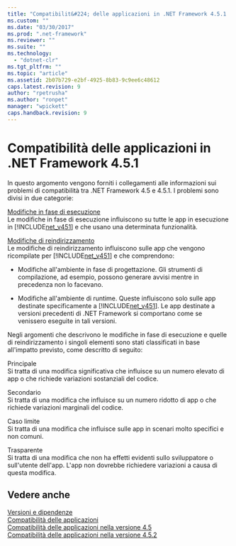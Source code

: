 ```yaml
---
title: "Compatibilit&#224; delle applicazioni in .NET Framework 4.5.1 | Microsoft Docs"
ms.custom: ""
ms.date: "03/30/2017"
ms.prod: ".net-framework"
ms.reviewer: ""
ms.suite: ""
ms.technology: 
  - "dotnet-clr"
ms.tgt_pltfrm: ""
ms.topic: "article"
ms.assetid: 2b07b729-e2bf-4925-8b83-9c9ee6c48612
caps.latest.revision: 9
author: "rpetrusha"
ms.author: "ronpet"
manager: "wpickett"
caps.handback.revision: 9
---
```

# Compatibilit&#224; delle applicazioni in .NET Framework 4.5.1
In questo argomento vengono forniti i collegamenti alle informazioni sui problemi di compatibilità tra .NET Framework 4.5 e 4.5.1.  I problemi sono divisi in due categorie:  
  
 [Modifiche in fase di esecuzione](../../../docs/framework/migration-guide/runtime-changes-in-the-net-framework-4-5-1.md)  
 Le modifiche in fase di esecuzione influiscono su tutte le app in esecuzione in [!INCLUDE[net_v451](../../../includes/net-v451-md.md)] e che usano una determinata funzionalità.  
  
 [Modifiche di reindirizzamento](../../../docs/framework/migration-guide/retargeting-changes-in-the-net-framework-4-5-1.md)  
 Le modifiche di reindirizzamento influiscono sulle app che vengono ricompilate per [!INCLUDE[net_v451](../../../includes/net-v451-md.md)] e che comprendono:  
  
-   Modifiche all'ambiente in fase di progettazione.  Gli strumenti di compilazione, ad esempio, possono generare avvisi mentre in precedenza non lo facevano.  
  
-   Modifiche all'ambiente di runtime.  Queste influiscono solo sulle app destinate specificamente a [!INCLUDE[net_v451](../../../includes/net-v451-md.md)].  Le app destinate a versioni precedenti di .NET Framework si comportano come se venissero eseguite in tali versioni.  
  
 Negli argomenti che descrivono le modifiche in fase di esecuzione e quelle di reindirizzamento i singoli elementi sono stati classificati in base all'impatto previsto, come descritto di seguito:  
  
 Principale  
 Si tratta di una modifica significativa che influisce su un numero elevato di app o che richiede variazioni sostanziali del codice.  
  
 Secondario  
 Si tratta di una modifica che influisce su un numero ridotto di app o che richiede variazioni marginali del codice.  
  
 Caso limite  
 Si tratta di una modifica che influisce sulle app in scenari molto specifici e non comuni.  
  
 Trasparente  
 Si tratta di una modifica che non ha effetti evidenti sullo sviluppatore o sull'utente dell'app.  L'app non dovrebbe richiedere variazioni a causa di questa modifica.  
  
## Vedere anche  
 [Versioni e dipendenze](../../../docs/framework/migration-guide/versions-and-dependencies.md)   
 [Compatibilità delle applicazioni](../../../docs/framework/migration-guide/application-compatibility.md)   
 [Compatibilità delle applicazioni nella versione 4.5](../../../docs/framework/migration-guide/application-compatibility-in-the-net-framework-4-5.md)   
 [Compatibilità delle applicazioni nella versione 4.5.2](../../../docs/framework/migration-guide/application-compatibility-in-the-net-framework-4-5-2.md)